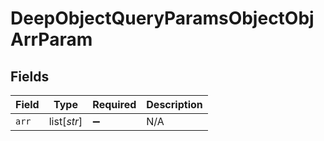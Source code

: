# DeepObjectQueryParamsObjectObjArrParam


## Fields

| Field              | Type               | Required           | Description        |
| ------------------ | ------------------ | ------------------ | ------------------ |
| `arr`              | list[*str*]        | :heavy_minus_sign: | N/A                |